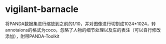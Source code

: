 # vigilant-barnacle
将PANDA数据集进行缩放到之前的1/10，并对图像进行切割成1024*1024，转annotaions的格式为coco，忽略了人物的细节处理以及车的表注（可以自行修改添加），附带PANDA-Toolkit
